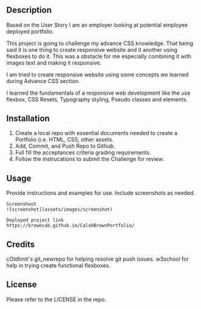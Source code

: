 # <CalahBrownPortfolio>

## Description
Based on the User Story I am an employer looking at potential employee deployed portfolio. 

This project is going to challenge my advance CSS knowledge. That being said it is one thing to create responsive website and it another using flexboxes to do it. This was a obstacle for me especially combining it with images text and making it responsive. 

I am tried to create responsive website using some concepts we learned during Advance CSS section.

I learned the fundamentals of a responsive web development like the use flexbox, CSS Resets, Typography styling, Pseudo classes and elements.

## Installation
1. Create a local repo with essential documents needed to create a Portfolio (i.e. HTML, CSS, other assets. 
2. Add, Commit, and Push Repo to Github.
4. Full fill the acceptances criteria grading requirements.
5. Follow the instrucations to submit the Challenge for review.

## Usage
Provide instructions and examples for use. Include screenshots as needed. 

    
    Screenshoot
    ![screenshot](assets/images/screenshot)

    Deployed project link
    https://browncab.github.io/CalahBrownPortfolio/

    

## Credits
cOldlimit's git_newrepo for helping resolve git push issues.
w3school for help in trying create functional flexboxes.

## License
Please refer to the LICENSE in the repo.
